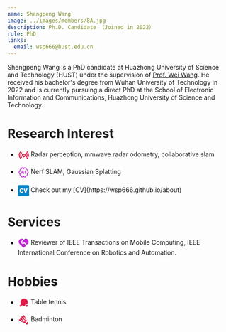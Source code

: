 ```yaml
---
name: Shengpeng Wang
image: ../images/members/8A.jpg
description: Ph.D. Candidate （Joined in 2022）
role: PhD
links:
  email: wsp666@hust.edu.cn
---
```


Shengpeng Wang is a PhD candidate at Huazhong University of Science and Technology (HUST) under the supervision of [Prof. Wei Wang](https://eic.hust.edu.cn/professor/wangwei/index.html). He received his bachelor's degree from Wuhan University of Technology in 2022 and is currently pursuing a direct PhD at the School of Electronic Information and Communications, Huazhong University of Science and Technology.

Research Interest
======
- <p> <svg xmlns="http://www.w3.org/2000/svg" width="25" height="25" viewBox="0 0 48 48" style="vertical-align: middle;"><defs><mask id="IconifyId191e5f597c22fea692"><g fill="none" stroke="#fff"><path stroke-linecap="round" stroke-width="4" d="M10.858 9.858A19.94 19.94 0 0 0 5 24a19.94 19.94 0 0 0 5.858 14.142m28.284 0A19.94 19.94 0 0 0 45 24a19.94 19.94 0 0 0-5.858-14.142M34.9 33.9A13.96 13.96 0 0 0 39 24a13.96 13.96 0 0 0-4.1-9.9m-19.8 0A13.96 13.96 0 0 0 11 24a13.96 13.96 0 0 0 4.1 9.9"/><path fill="#555" stroke-linejoin="round" stroke-width="3.5" d="M28.182 20C30.29 20 32 21.612 32 23.6c0 2.588-2.546 4.8-3.818 6Q26.908 30.8 25 32q-1.909-1.2-3.182-2.4C20.545 28.4 18 26.188 18 23.6c0-1.988 1.71-3.6 3.818-3.6c1.328 0 2.498.64 3.182 1.61c.684-.97 1.854-1.61 3.182-1.61Z"/></g></mask></defs><path fill="#e11d48" d="M0 0h48v48H0z" mask="url(#IconifyId191e5f597c22fea692)"/></svg>  Radar perception, mmwave radar odometry, collaborative slam </p>
- <p> <svg xmlns="http://www.w3.org/2000/svg" width="25" height="25" viewBox="0 0 24 24" style="vertical-align: middle;"><g fill="none" stroke="#c026d3" stroke-linecap="round" stroke-linejoin="round" stroke-width="1.5" color="#346cfc"><path d="M4 16.5a3 3 0 0 0 3 3a2.5 2.5 0 0 0 5 0a2.5 2.5 0 1 0 5 0a3 3 0 0 0 2.567-4.553a3.001 3.001 0 0 0 0-5.893A3 3 0 0 0 17 4.5a2.5 2.5 0 1 0-5 0a2.5 2.5 0 0 0-5 0a3 3 0 0 0-2.567 4.553a3.001 3.001 0 0 0 0 5.893A3 3 0 0 0 4 16.5"/><path d="m7.5 14.5l1.842-5.526a.694.694 0 0 1 1.316 0L12.5 14.5m3-6v6m-7-2h3"/></g></svg>  Nerf SLAM, Gaussian Splatting </p>
- <p> <svg xmlns="http://www.w3.org/2000/svg" width="25" height="28.571428571428573" viewBox="0 0 448 512" style="vertical-align: middle;"><path fill="#0284c7" d="M48 32C21.5 32 0 53.5 0 80v352c0 26.5 21.5 48 48 48h352c26.5 0 48-21.5 48-48V80c0-26.5-21.5-48-48-48zm98.88 133.234c19.636 0 37.082 6.789 49.929 16.971c11.88 9.452 17.444 18.907 22.298 27.393l-33.923 16.949c-2.427-5.565-5.347-11.387-12.846-17.682c-8.248-6.552-16.478-8.484-23.524-8.484c-27.626 0-42.17 25.693-42.17 54.287c0 37.573 19.161 56.22 42.17 56.22c22.3 0 31.278-15.51 37.08-25.435L219.6 302.66c-6.315 9.926-12.374 19.635-25.95 29.069c-7.262 5.09-23.977 15.037-47.736 15.037C100.586 346.766 64 313.81 64 255.87c0-50.636 34.415-90.637 82.88-90.637m75.483 5.328h45.565L303.31 292.24l35.125-121.678H384l-59.379 171.112H281.01z"/></svg>  Check out my [CV](https://wsp666.github.io/about) </p>



      
Services
======
- <p> <svg xmlns="http://www.w3.org/2000/svg" width="25" height="25" viewBox="0 0 24 24" style="vertical-align: middle;"><path fill="#c026d3" d="M14.121 10.48a1 1 0 0 0-1.414 0l-.707.706a2 2 0 0 1-2.828-2.828l5.63-5.632a6.5 6.5 0 0 1 6.377 10.568l-2.108 2.135zM3.161 4.468a6.5 6.5 0 0 1 8.009-.938L7.757 6.944a4 4 0 0 0 5.513 5.794l.144-.137l4.243 4.242l-4.243 4.243a2 2 0 0 1-2.828 0L3.16 13.66a6.5 6.5 0 0 1 0-9.192"/></svg>  Reviewer of IEEE Transactions on Mobile Computing, IEEE International Conference on Robotics and Automation. </p>

Hobbies
======
- <p> <svg xmlns="http://www.w3.org/2000/svg" width="25" height="25" viewBox="0 0 32 32" style="vertical-align: middle;"><path fill="#e11d48" d="M25 22a3 3 0 1 1 0 6a3 3 0 0 1 0-6m1.348-1.792A5 5 0 0 0 25 20c-2.756 0-5 2.243-5 5c-2.366.52-5.126.072-7.326-1.046a1.49 1.49 0 0 0-1.73.275l-3.492 3.478a1 1 0 0 1-1.415 0l-1.744-1.738a1 1 0 0 1 0-1.412l3.492-3.481c.447-.447.578-1.134.287-1.695a10.51 10.51 0 0 1 3.292-13.4c3.728-2.672 8.609-2.636 12.305.08c4.68 3.438 5.557 9.64 2.678 14.147"/></svg> Table tennis </p>
- <p> <svg xmlns="http://www.w3.org/2000/svg" width="25" height="25" viewBox="0 0 24 24" style="vertical-align: middle;"><path fill="#e11d48" d="M12.3 2c-.97.03-1.72.84-1.69 1.8c.01.24.06.47.16.7l.29.64c.04.13-.03.27-.17.31c-.09.05-.19 0-.26-.08l-.42-.55c-.33-.42-.83-.68-1.36-.69c-.97-.02-1.77.75-1.79 1.71c-.01.42.13.82.39 1.16l.42.5h.01c.08.13.05.29-.06.37c-.09.07-.21.07-.29 0L7 7.45c-.34-.26-.75-.4-1.16-.39c-.96.02-1.73.82-1.71 1.79c.01.53.27 1.03.69 1.36l.57.44c.11.1.11.26-.01.35a.23.23 0 0 1-.26.05h-.01l-.61-.28c-.23-.09-.46-.15-.7-.16c-.96-.03-1.77.73-1.8 1.7c0 .72.4 1.38 1.06 1.66l11.39 5.07l4.59-4.59l-5.07-11.39C13.69 2.39 13 1.97 12.3 2m.83 4.1c.42-.01.8.23.96.61l3.05 6.84l-3.95-3.94l-.93-2.11c-.3-.63.16-1.38.87-1.4M9.85 8.85c.27 0 .52.1.71.3l4.81 4.81c.4.38.41 1.01.03 1.41c-.4.4-1.02.41-1.44 0l-4.81-4.81a.987.987 0 0 1-.02-1.41c.19-.2.45-.3.72-.3m-2.72 3.32c.13 0 .27.04.37.09l2.13.94l3.94 3.94l-6.86-3.05c-1.02-.44-.68-1.95.42-1.92m13.15 3.87l-4.24 4.24l.85.85c.76.75 1.86 1.04 2.89.77a3.02 3.02 0 0 0 2.12-2.12c.27-1.03-.02-2.13-.77-2.89z"/></svg> Badminton </p>
